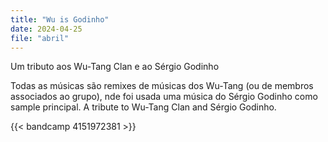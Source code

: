 ```yaml
---
title: "Wu is Godinho"
date: 2024-04-25
file: "abril"
---
```


Um tributo aos Wu-Tang Clan e ao Sérgio Godinho

Todas as músicas são remixes de músicas dos Wu-Tang (ou de membros associados ao grupo), nde foi usada uma música do Sérgio Godinho como sample principal.
A tribute to Wu-Tang Clan and Sérgio Godinho.

{{< bandcamp 4151972381 >}}

